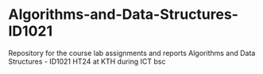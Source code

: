 # Algorithms-and-Data-Structures-ID1021
Repository for the course lab assignments and reports Algorithms and Data Structures - ID1021 HT24 at KTH during ICT bsc

